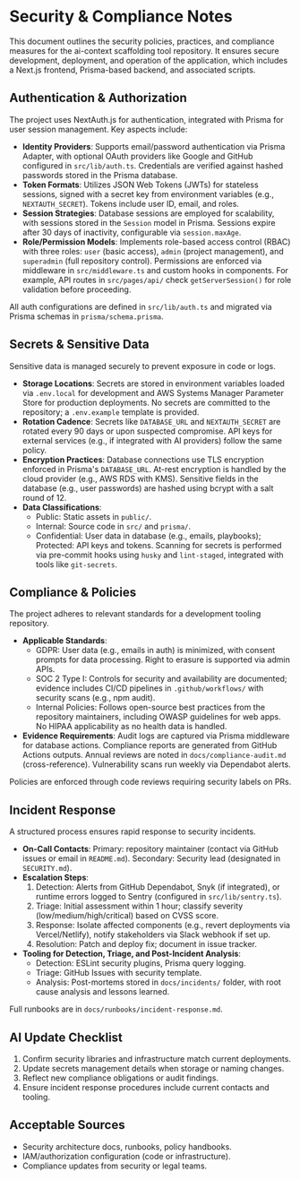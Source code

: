 <!-- agent-update:start:security -->
# Security & Compliance Notes

This document outlines the security policies, practices, and compliance measures for the ai-context scaffolding tool repository. It ensures secure development, deployment, and operation of the application, which includes a Next.js frontend, Prisma-based backend, and associated scripts.

## Authentication & Authorization

The project uses NextAuth.js for authentication, integrated with Prisma for user session management. Key aspects include:

- **Identity Providers**: Supports email/password authentication via Prisma Adapter, with optional OAuth providers like Google and GitHub configured in `src/lib/auth.ts`. Credentials are verified against hashed passwords stored in the Prisma database.
- **Token Formats**: Utilizes JSON Web Tokens (JWTs) for stateless sessions, signed with a secret key from environment variables (e.g., `NEXTAUTH_SECRET`). Tokens include user ID, email, and roles.
- **Session Strategies**: Database sessions are employed for scalability, with sessions stored in the `Session` model in Prisma. Sessions expire after 30 days of inactivity, configurable via `session.maxAge`.
- **Role/Permission Models**: Implements role-based access control (RBAC) with three roles: `user` (basic access), `admin` (project management), and `superadmin` (full repository control). Permissions are enforced via middleware in `src/middleware.ts` and custom hooks in components. For example, API routes in `src/pages/api/` check `getServerSession()` for role validation before proceeding.

All auth configurations are defined in `src/lib/auth.ts` and migrated via Prisma schemas in `prisma/schema.prisma`.

## Secrets & Sensitive Data

Sensitive data is managed securely to prevent exposure in code or logs.

- **Storage Locations**: Secrets are stored in environment variables loaded via `.env.local` for development and AWS Systems Manager Parameter Store for production deployments. No secrets are committed to the repository; a `.env.example` template is provided.
- **Rotation Cadence**: Secrets like `DATABASE_URL` and `NEXTAUTH_SECRET` are rotated every 90 days or upon suspected compromise. API keys for external services (e.g., if integrated with AI providers) follow the same policy.
- **Encryption Practices**: Database connections use TLS encryption enforced in Prisma's `DATABASE_URL`. At-rest encryption is handled by the cloud provider (e.g., AWS RDS with KMS). Sensitive fields in the database (e.g., user passwords) are hashed using bcrypt with a salt round of 12.
- **Data Classifications**: 
  - Public: Static assets in `public/`.
  - Internal: Source code in `src/` and `prisma/`.
  - Confidential: User data in database (e.g., emails, playbooks); Protected: API keys and tokens.
  Scanning for secrets is performed via pre-commit hooks using `husky` and `lint-staged`, integrated with tools like `git-secrets`.

## Compliance & Policies

The project adheres to relevant standards for a development tooling repository.

- **Applicable Standards**: 
  - GDPR: User data (e.g., emails in auth) is minimized, with consent prompts for data processing. Right to erasure is supported via admin APIs.
  - SOC 2 Type I: Controls for security and availability are documented; evidence includes CI/CD pipelines in `.github/workflows/` with security scans (e.g., npm audit).
  - Internal Policies: Follows open-source best practices from the repository maintainers, including OWASP guidelines for web apps. No HIPAA applicability as no health data is handled.
- **Evidence Requirements**: Audit logs are captured via Prisma middleware for database actions. Compliance reports are generated from GitHub Actions outputs. Annual reviews are noted in `docs/compliance-audit.md` (cross-reference). Vulnerability scans run weekly via Dependabot alerts.

Policies are enforced through code reviews requiring security labels on PRs.

## Incident Response

A structured process ensures rapid response to security incidents.

- **On-Call Contacts**: Primary: repository maintainer (contact via GitHub issues or email in `README.md`). Secondary: Security lead (designated in `SECURITY.md`).
- **Escalation Steps**: 
  1. Detection: Alerts from GitHub Dependabot, Snyk (if integrated), or runtime errors logged to Sentry (configured in `src/lib/sentry.ts`).
  2. Triage: Initial assessment within 1 hour; classify severity (low/medium/high/critical) based on CVSS score.
  3. Response: Isolate affected components (e.g., revert deployments via Vercel/Netlify), notify stakeholders via Slack webhook if set up.
  4. Resolution: Patch and deploy fix; document in issue tracker.
- **Tooling for Detection, Triage, and Post-Incident Analysis**: 
  - Detection: ESLint security plugins, Prisma query logging.
  - Triage: GitHub Issues with security template.
  - Analysis: Post-mortems stored in `docs/incidents/` folder, with root cause analysis and lessons learned.

Full runbooks are in `docs/runbooks/incident-response.md`.

<!-- agent-readonly:guidance -->
## AI Update Checklist
1. Confirm security libraries and infrastructure match current deployments.
2. Update secrets management details when storage or naming changes.
3. Reflect new compliance obligations or audit findings.
4. Ensure incident response procedures include current contacts and tooling.

<!-- agent-readonly:sources -->
## Acceptable Sources
- Security architecture docs, runbooks, policy handbooks.
- IAM/authorization configuration (code or infrastructure).
- Compliance updates from security or legal teams.

<!-- agent-update:end -->
